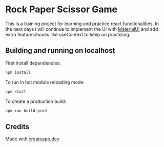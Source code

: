 # Rock Paper Scissor Game

This is a training project for learning und practice react functionalities. In the next days i will continue to implement the UI with [MaterialUI](https://mui.com/core/) and add extra features/hooks like useContext to keep on practizing. 

## Building and running on localhost

First install dependencies:

```sh
npm install
```

To run in hot module reloading mode:

```sh
npm start
```

To create a production build:

```sh
npm run build-prod
```

## Credits

Made with [createapp.dev](https://createapp.dev/)
